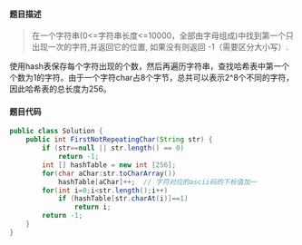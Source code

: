 #### **题目描述**

> 在一个字符串(0<=字符串长度<=10000，全部由字母组成)中找到第一个只出现一次的字符,并返回它的位置, 如果没有则返回 -1（需要区分大小写）.

使用hash表保存每个字符出现的个数，然后再遍历字符串，查找哈希表中第一个个数为1的字符。由于一个字符char占8个字节，总共可以表示2^8个不同的字符，因此哈希表的总长度为256。

#### 题目代码

```java
public class Solution {
    public int FirstNotRepeatingChar(String str) {
        if (str==null || str.length() == 0)
            return -1;
        int [] hashTable = new int [256];
        for(char aChar:str.toCharArray())
            hashTable[aChar]++;  // 字符对应的ascii码的下标值加一
        for(int i=0;i<str.length();i++)
            if (hashTable[str.charAt(i)]==1)
                return i;
        return -1;
    }
}
```

